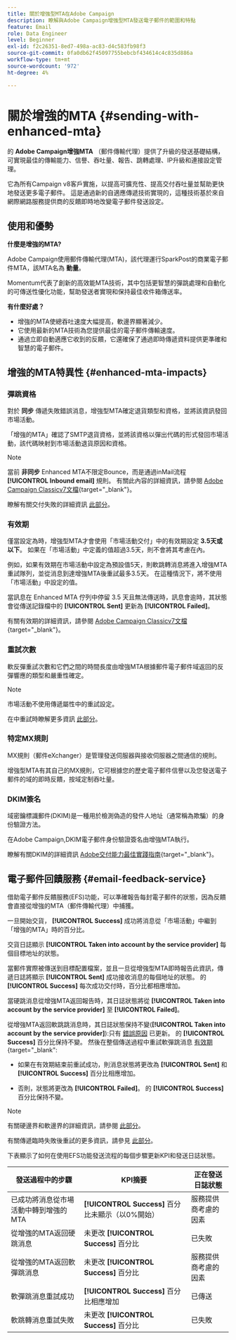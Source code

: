 ```yaml
---
title: 關於增強型MTA在Adobe Campaign
description: 瞭解與Adobe Campaign增強型MTA發送電子郵件的範圍和特點
feature: Email
role: Data Engineer
level: Beginner
exl-id: f2c26351-8ed7-498a-ac83-d4c583fb98f3
source-git-commit: 0fa0db62f45097755bebcbf434614c4c835d886a
workflow-type: tm+mt
source-wordcount: '972'
ht-degree: 4%

---
```


# 關於增強的MTA {#sending-with-enhanced-mta}

的 **Adobe Campaign增強MTA** （郵件傳輸代理）提供了升級的發送基礎結構，可實現最佳的傳輸能力、信譽、吞吐量、報告、跳轉處理、IP升級和連接設定管理。

它為所有Campaign v8客戶實施，以提高可擴充性、提高交付吞吐量並幫助更快地發送更多電子郵件。 這是通過新的自適應傳遞技術實現的，這種技術基於來自網際網路服務提供商的反饋即時地改變電子郵件發送設定。

## 使用和優勢

**什麼是增強的MTA?**

Adobe Campaign使用郵件傳輸代理(MTA)，該代理運行SparkPost的商業電子郵件MTA，該MTA名為 **動量**。

Momentum代表了創新的高效能MTA技術，其中包括更智慧的彈跳處理和自動化的可傳送性優化功能，幫助發送者實現和保持最佳收件箱傳送率。

**有什麼好處？**

* 增強的MTA使總吞吐速度大幅提高，軟邊界顯著減少。
* 它使用最新的MTA技術為您提供最佳的電子郵件傳輸速度。
* 通過立即自動適應它收到的反饋，它還確保了通過即時傳遞資料提供更準確和智慧的電子郵件。

## 增強的MTA特異性 {#enhanced-mta-impacts}

### 彈跳資格

對於 **同步** 傳遞失敗錯誤消息，增強型MTA確定退貨類型和資格，並將該資訊發回市場活動。

「增強的MTA」確認了SMTP退貨資格，並將該資格以彈出代碼的形式發回市場活動，該代碼映射到市場活動退貨原因和資格。

>[!NOTE]
>
>當前 **非同步** Enhanced MTA不限定Bounce，而是通過inMail流程 **[!UICONTROL Inbound email]** 規則。 有關此內容的詳細資訊，請參閱 [Adobe Campaign Classicv7文檔](https://experienceleague.adobe.com/docs/campaign-classic/using/sending-messages/monitoring-deliveries/understanding-delivery-failures.html#bounce-mail-qualification){target=&quot;_blank&quot;}。 <!--Refer to [bounce mail qualification](delivery-failures.md#bounce-mail-qualification)-->

瞭解有關交付失敗的詳細資訊 [此部分](delivery-failures.md)。

### 有效期

僅當設定為時，增強型MTA才會使用「市場活動交付」中的有效期設定 **3.5天或以下**。 如果在「市場活動」中定義的值超過3.5天，則不會將其考慮在內。

例如，如果有效期在市場活動中設定為預設值5天，則軟跳轉消息將進入增強MTA重試隊列，並從消息到達增強MTA後重試最多3.5天。 在這種情況下，將不使用「市場活動」中設定的值。

當訊息在 Enhanced MTA 佇列中停留 3.5 天且無法傳送時，訊息會逾時，其狀態會從傳送記錄檔中的 **[!UICONTROL Sent]** 更新為 **[!UICONTROL Failed]**。

有關有效期的詳細資訊，請參閱 [Adobe Campaign Classicv7文檔](https://experienceleague.adobe.com/docs/campaign-classic/using/sending-messages/key-steps-when-creating-a-delivery/steps-sending-the-delivery.html#defining-validity-period){target=&quot;_blank&quot;}。

### 重試次數

軟反彈重試次數和它們之間的時間長度由增強MTA根據郵件電子郵件域返回的反彈響應的類型和嚴重性確定。

>[!NOTE]
>
>市場活動不使用傳遞屬性中的重試設定。

在中重試時瞭解更多資訊 [此部分](delivery-failures.md#retries)。

### 特定MX規則

MX規則（郵件eXchanger）是管理發送伺服器與接收伺服器之間通信的規則。

增強型MTA有其自己的MX規則，它可根據您的歷史電子郵件信譽以及您發送電子郵件的域的即時反饋，按域定制吞吐量。

### DKIM簽名

域密鑰標識郵件(DKIM)是一種用於檢測偽造的發件人地址（通常稱為欺騙）的身份驗證方法。

在Adobe Campaign,DKIM電子郵件身份驗證簽名由增強MTA執行。

瞭解有關DKIM的詳細資訊 [Adobe交付能力最佳實踐指南](https://experienceleague.adobe.com/docs/deliverability-learn/deliverability-best-practice-guide/transition-process/infrastructure.html#authentication){target=&quot;_blank&quot;}。

## 電子郵件回饋服務 {#email-feedback-service}

借助電子郵件反饋服務(EFS)功能，可以準確報告每封電子郵件的狀態，因為反饋會直接從增強的MTA（郵件傳輸代理）中捕獲。

一旦開始交貨， **[!UICONTROL Success]** 成功將消息從「市場活動」中繼到「增強的MTA」時的百分比。

交貨日誌顯示 **[!UICONTROL Taken into account by the service provider]** 每個目標地址的狀態。

當郵件實際被傳送到目標配置檔案，並且一旦從增強型MTA即時報告此資訊，傳遞日誌將顯示 **[!UICONTROL Sent]** 成功接收消息的每個地址的狀態。 的 **[!UICONTROL Success]** 每次成功交付時，百分比都相應增加。

當硬跳消息從增強MTA返回報告時，其日誌狀態將從 **[!UICONTROL Taken into account by the service provider]** 至 **[!UICONTROL Failed]**<!-- and the **[!UICONTROL Bounces + errors]** percentage is increased accordingly-->。

從增強MTA返回軟跳跳消息時，其日誌狀態保持不變(**[!UICONTROL Taken into account by the service provider]**):只有 [錯誤原因](delivery-failures.md#delivery-failure-reasons) 已更新<!-- and the **[!UICONTROL Bounces + errors]** percentage is increased accordingly-->。 的 **[!UICONTROL Success]** 百分比保持不變。 然後在整個傳送過程中重試軟彈跳消息 [有效期](https://experienceleague.adobe.com/docs/campaign-classic/using/sending-messages/key-steps-when-creating-a-delivery/steps-sending-the-delivery.html#defining-validity-period){target=&quot;_blank&quot;:

* 如果在有效期結束前重試成功，則消息狀態將更改為 **[!UICONTROL Sent]** 和 **[!UICONTROL Success]** 百分比相應增加。

* 否則，狀態將更改為 **[!UICONTROL Failed]**。 的 **[!UICONTROL Success]** <!--and **[!UICONTROL Bounces + errors]** -->百分比保持不變。

>[!NOTE]
>
>有關硬邊界和軟邊界的詳細資訊，請參閱 [此部分](delivery-failures.md#delivery-failure-reasons)。
>
>有關傳遞臨時失敗後重試的更多資訊，請參見 [此部分](delivery-failures.md#retries)。

下表顯示了如何在使用EFS功能發送流程的每個步驟更新KPI和發送日誌狀態。

| 發送過程中的步驟 | KPI摘要 | 正在發送日誌狀態 |
|--- |--- |--- |
| 已成功將消息從市場活動中轉到增強的MTA | **[!UICONTROL Success]** 百分比未顯示（以0%開始） | 服務提供商考慮的因素 |
| 從增強的MTA返回硬跳消息 | 未更改 **[!UICONTROL Success]** 百分比 | 已失敗 |
| 從增強的MTA返回軟彈跳消息 | 未更改 **[!UICONTROL Success]** 百分比 | 服務提供商考慮的因素 |
| 軟彈跳消息重試成功 | **[!UICONTROL Success]** 百分比相應增加 | 已傳送 |
| 軟跳轉消息重試失敗 | 未更改 **[!UICONTROL Success]** 百分比 | 已失敗 |
